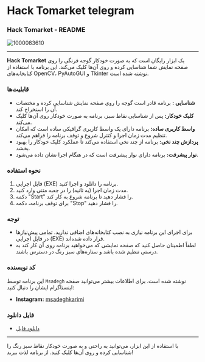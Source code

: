 # Hack Tomarket telegram

### Hack Tomarket - README

![1000083610](https://github.com/user-attachments/assets/7f856347-38ec-4d51-bd3f-3f972f58aa75)



---

**Hack Tomarket** یک ابزار رایگان است که به صورت خودکار گوجه فرنگی  را روی صفحه نمایش شما شناسایی کرده و روی آن‌ها کلیک می‌کند. این برنامه با استفاده از کتابخانه‌های OpenCV، PyAutoGUI و Tkinter نوشته شده است.

### قابلیت‌ها

- **شناسایی :** برنامه قادر است گوجه  را روی صفحه نمایش شناسایی کرده و مختصات آن را استخراج کند.
- **کلیک خودکار:** پس از شناسایی نقاط سبز، برنامه به صورت خودکار روی آن‌ها کلیک می‌کند.
- **واسط کاربری ساده:** برنامه دارای یک واسط کاربری گرافیکی ساده است که امکان تنظیم مدت زمان اجرا و کنترل شروع و توقف برنامه را فراهم می‌کند.
- **پردازش چند نخی:** برنامه از چند نخی استفاده می‌کند تا عملکرد کلیک خودکار را بهبود بخشد.
- **نوار پیشرفت:** برنامه دارای نوار پیشرفت است که در هنگام اجرا نشان داده می‌شود.

### نحوه استفاده

1. فایل اجرایی (EXE) برنامه را دانلود و اجرا کنید.
2. مدت زمان اجرا (به ثانیه) را در جعبه متنی وارد کنید.
3. دکمه "Start" را فشار دهید تا برنامه شروع به کار کند.
4. برای توقف برنامه، دکمه "Stop" را فشار دهید.

### توجه

- برای اجرای این برنامه نیازی به نصب کتابخانه‌های اضافی ندارید. تمامی پیش‌نیازها در فایل اجرایی (EXE) قرار داده شده‌اند.
- لطفاً اطمینان حاصل کنید که صفحه نمایشی که می‌خواهید برنامه روی آن کار کند به درستی تنظیم شده باشد و ستاره‌های سبز رنگ در دسترس باشند.

### کد نویسنده

این برنامه توسط `Msadegh` نوشته شده است. برای اطلاعات بیشتر می‌توانید صفحه اینستاگرام ایشان را دنبال کنید:
- **Instagram:** [msadeghkarimi](https://instagram.com/msadeghkarimi)

### فایل دانلود 
- [دانلود فایل](https://t.me/+oQtJoAraFi1kNDA0)


---

با استفاده از این ابزار، می‌توانید به راحتی و به صورت خودکار نقاط سبز رنگ را شناسایی کرده و روی آن‌ها کلیک کنید. از برنامه لذت ببرید!
